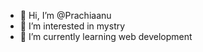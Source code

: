 - 👋 Hi, I’m @Prachiaanu
- 👀 I’m interested in mystry 
- 🌱 I’m currently learning web development 


<!---
Prachiaanu/Prachiaanu is a ✨ special ✨ repository because its `README.md` (this file) appears on your GitHub profile.
You can click the Preview link to take a look at your changes.
--->
